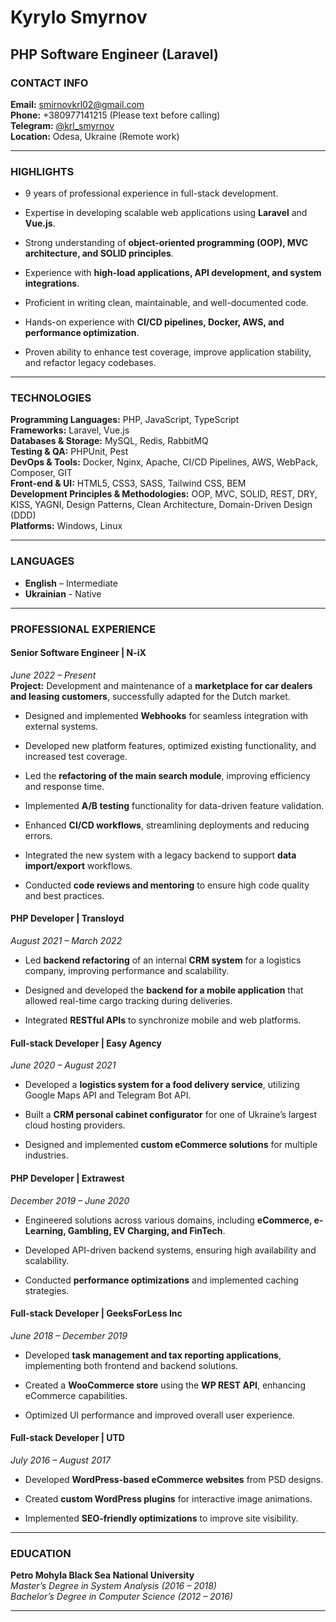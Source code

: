 # Kyrylo Smyrnov
## PHP Software Engineer (Laravel)

### CONTACT INFO

**Email:** smirnovkrl02@gmail.com  
**Phone:** +380977141215 (Please text before calling)  
**Telegram:** [@krl\_smyrnov](https://t.me/krl_smyrnov)  
**Location:** Odesa, Ukraine (Remote work)

* * *

### HIGHLIGHTS

*   9 years of professional experience in full-stack development.
    
*   Expertise in developing scalable web applications using **Laravel** and **Vue.js**.
    
*   Strong understanding of **object-oriented programming (OOP), MVC architecture, and SOLID principles**.
    
*   Experience with **high-load applications, API development, and system integrations**.
    
*   Proficient in writing clean, maintainable, and well-documented code.
    
*   Hands-on experience with **CI/CD pipelines, Docker, AWS, and performance optimization**.
    
*   Proven ability to enhance test coverage, improve application stability, and refactor legacy codebases.
    

* * *

### TECHNOLOGIES

**Programming Languages:** PHP, JavaScript, TypeScript  
**Frameworks:** Laravel, Vue.js  
**Databases & Storage:** MySQL, Redis, RabbitMQ  
**Testing & QA:** PHPUnit, Pest  
**DevOps & Tools:** Docker, Nginx, Apache, CI/CD Pipelines, AWS, WebPack, Composer, GIT  
**Front-end & UI:** HTML5, CSS3, SASS, Tailwind CSS, BEM  
**Development Principles & Methodologies:** OOP, MVC, SOLID, REST, DRY, KISS, YAGNI, Design Patterns, Clean Architecture, Domain-Driven Design (DDD)  
**Platforms:** Windows, Linux

* * *

### LANGUAGES

*   **English** – Intermediate
*   **Ukrainian** - Native

* * *

### PROFESSIONAL EXPERIENCE

#### **Senior Software Engineer | N-iX** 

_June 2022 – Present_  
**Project:** Development and maintenance of a **marketplace for car dealers and leasing customers**, successfully adapted for the Dutch market.

*   Designed and implemented **Webhooks** for seamless integration with external systems.
    
*   Developed new platform features, optimized existing functionality, and increased test coverage.
    
*   Led the **refactoring of the main search module**, improving efficiency and response time.
    
*   Implemented **A/B testing** functionality for data-driven feature validation.
    
*   Enhanced **CI/CD workflows**, streamlining deployments and reducing errors.
    
*   Integrated the new system with a legacy backend to support **data import/export** workflows.
    
*   Conducted **code reviews and mentoring** to ensure high code quality and best practices.
    

#### **PHP Developer | Transloyd**

_August 2021 – March 2022_

*   Led **backend refactoring** of an internal **CRM system** for a logistics company, improving performance and scalability.
    
*   Designed and developed the **backend for a mobile application** that allowed real-time cargo tracking during deliveries.
    
*   Integrated **RESTful APIs** to synchronize mobile and web platforms.
    

#### **Full-stack Developer | Easy Agency**

_June 2020 – August 2021_

*   Developed a **logistics system for a food delivery service**, utilizing Google Maps API and Telegram Bot API.
    
*   Built a **CRM personal cabinet configurator** for one of Ukraine’s largest cloud hosting providers.
    
*   Designed and implemented **custom eCommerce solutions** for multiple industries.
    

#### **PHP Developer | Extrawest**

_December 2019 – June 2020_

*   Engineered solutions across various domains, including **eCommerce, e-Learning, Gambling, EV Charging, and FinTech**.
    
*   Developed API-driven backend systems, ensuring high availability and scalability.
    
*   Conducted **performance optimizations** and implemented caching strategies.
    

#### **Full-stack Developer | GeeksForLess Inc**

_June 2018 – December 2019_

*   Developed **task management and tax reporting applications**, implementing both frontend and backend solutions.
    
*   Created a **WooCommerce store** using the **WP REST API**, enhancing eCommerce capabilities.
    
*   Optimized UI performance and improved overall user experience.
    

#### **Full-stack Developer | UTD**

_July 2016 – August 2017_

*   Developed **WordPress-based eCommerce websites** from PSD designs.
    
*   Created **custom WordPress plugins** for interactive image animations.
    
*   Implemented **SEO-friendly optimizations** to improve site visibility.
    

* * *

### EDUCATION

**Petro Mohyla Black Sea National University**  
_Master’s Degree in System Analysis (2016 – 2018)_  
_Bachelor’s Degree in Computer Science (2012 – 2016)_

* * *
